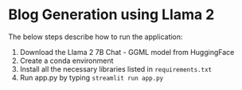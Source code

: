 # Blog Generation using Llama 2

The below steps describe how to run the application:

1. Download the Llama 2 7B Chat - GGML model from HuggingFace
2. Create a conda environment 
3. Install all the necessary libraries listed in ```requirements.txt```
4. Run app.py by typing ```streamlit run app.py```